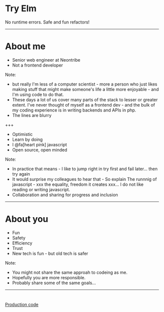 # Try Elm
No runtime errors. Safe and fun refactors!

---

# About me

- Senior web engineer at Neontribe
- Not a frontend developer

Note:

- but really I'm less of a computer scientist - more a person who just likes making stuff that might make someone's life a little more enjoyable - and I'm using code to do that.  
- These days a lot of us cover many parts of the stack to lesser or greater extent. I've never thought of myself as a frontend dev - and the bulk of my coding experience is in writing backends and APIs in php.
- The lines are blurry


+++

- Optimistic
- Learn by doing
- I @fa[heart pink] javascript
- Open source, open minded

Note:

- In practice that means - I like to jump right in try first and fail later... then try again
- It would surprise my colleagues to hear that - So explain The runnnig of javascript - xxx the equality, freedom it creates xxx... I do not like reading or writing javascript.
- Collaboration and sharing for progress and inclusion

---

# About you

- Fun
- Safety
- Efficiency
- Trust
- New tech is fun - but old tech is safer

Note:

- You might not share the same approah to codeing as me.
- Hopefully you are more responsible.
- Probably share some of the same goals...

---

#
[Production code](https://github.co.uk/katjam/elm-pic-story-site)
